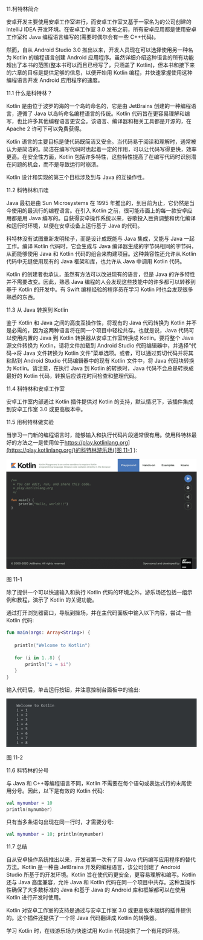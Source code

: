11.柯特林简介

安卓开发主要使用安卓工作室进行，而安卓工作室又基于一家名为的公司创建的 IntelliJ IDEA 开发环境。在安卓工作室 3.0 发布之前，所有安卓应用都是使用安卓工作室和 Java 编程语言编写的(需要时偶尔会有一些 C++代码)。

然而，自从 Android Studio 3.0 推出以来，开发人员现在可以选择使用另一种名为 Kotlin 的编程语言创建 Android 应用程序。虽然详细介绍这种语言的所有功能超出了本书的范围(整本书可以而且已经写了，只涵盖了 Kotlin)，但本书和接下来的六章的目标是提供足够的信息，以便开始用 Kotlin 编程，并快速掌握使用这种编程语言开发 Android 应用程序的速度。

11.1 什么是科特林？

Kotlin 是由位于波罗的海的一个岛屿命名的，它是由 JetBrains 创建的一种编程语言，遵循了 Java 以岛屿命名编程语言的传统。Kotlin 代码旨在更容易理解和编写，也比许多其他编程语言更安全。该语言、编译器和相关工具都是开源的，在 Apache 2 许可下可以免费获得。

Kotlin 语言的主要目标是使代码既简洁又安全。当代码易于阅读和理解时，通常被认为是简洁的。简洁在编写代码时也起着一定的作用，可以让代码写得更快，效率更高。在安全性方面，Kotlin 包括许多特性，这些特性提高了在编写代码时识别潜在问题的机会，而不是导致运行时崩溃。

Kotlin 设计和实现的第三个目标涉及到与 Java 的互操作性。

11.2 科特林和爪哇

Java 最初是由 Sun Microsystems 在 1995 年推出的，到目前为止，它仍然是当今使用的最流行的编程语言。在引入 Kotlin 之前，很可能市面上的每一款安卓应用都是用 Java 编写的。自获得安卓操作系统以来，谷歌投入巨资调整和优化编译和运行时环境，以便在安卓设备上运行基于 Java 的代码。

科特林没有试图重新发明轮子，而是设计成既能与 Java 集成，又能与 Java 一起工作。编译 Kotlin 代码时，它会生成与 Java 编译器生成的字节码相同的字节码，从而能够使用 Java 和 Kotlin 代码的组合来构建项目。这种兼容性还允许从 Kotlin 代码中无缝使用现有的 Java 框架和库，也允许从 Java 中调用 Kotlin 代码。

Kotlin 的创建者也承认，虽然有方法可以改进现有的语言，但是 Java 的许多特性并不需要改变。因此，熟悉 Java 编程的人会发现这些技能中的许多都可以转移到基于 Kotlin 的开发中。有 Swift 编程经验的程序员在学习 Kotlin 时也会发现很多熟悉的东西。

11.3 从 Java 转换到 Kotlin

鉴于 Kotlin 和 Java 之间的高度互操作性，将现有的 Java 代码转换为 Kotlin 并不是必需的，因为这两种语言将在同一个项目中轻松共存。也就是说，Java 代码可以使用内置的 Java 到 Kotlin 转换器从安卓工作室转换成 Kotlin。要将整个 Java 源文件转换为 Kotlin，请将文件加载到 Android Studio 代码编辑器中，并选择“代码->将 Java 文件转换为 Kotlin 文件”菜单选项。或者，可以通过剪切代码并将其粘贴到 Android Studio 代码编辑器中的现有 Kotlin 文件中，将 Java 代码块转换为 Kotlin。请注意，在执行 Java 到 Kotlin 的转换时，Java 代码不会总是转换成最好的 Kotlin 代码，转换后应该花时间检查和整理代码。

11.4 科特林和安卓工作室

安卓工作室内部通过 Kotlin 插件提供对 Kotlin 的支持，默认情况下，该插件集成到安卓工作室 3.0 或更高版本中。

11.5 用柯特林做实验

当学习一门新的编程语言时，能够输入和执行代码片段通常很有用。使用科特林最好的方法之一是使用位于[https://play.kotlinlang.org](https://play.kotlinlang.org/)的科特林游乐场([图 11-1](#_idTextAnchor257) ):

![](img/kotlin_playground.jpg)

图 11-1

除了提供一个可以快速输入和执行 Kotlin 代码的环境之外，游乐场还包括一组示例和教程，演示了 Kotlin 的关键功能。

通过打开浏览器窗口，导航到操场，并在主代码面板中输入以下内容，尝试一些 Kotlin 代码:

```kt
fun main(args: Array<String>) {

   println("Welcome to Kotlin")

   for (i in 1..8) {    
       println("i = $i")
   } 
}
```

输入代码后，单击运行按钮，并注意控制台面板中的输出:

![](img/kotlin_playground_console.jpg)

图 11-2

11.6 科特林的分号

与 Java 和 C++等编程语言不同，Kotlin 不需要在每个语句或表达式行的末尾使用分号。因此，以下是有效的 Kotlin 代码:

```kt
val mynumber = 10
println(mynumber)
```

只有当多条语句出现在同一行时，才需要分号:

```kt
val mynumber = 10; println(mynumber) 
```

11.7 总结

自从安卓操作系统推出以来，开发者第一次有了用 Java 代码编写应用程序的替代方法。Kotlin 是一种由 JetBrains 开发的编程语言，该公司创建了 Android Studio 所基于的开发环境。Kotlin 旨在使代码更安全，更容易理解和编写。Kotlin 还与 Java 高度兼容，允许 Java 和 Kotlin 代码在同一个项目中共存。这种互操作性确保了大多数标准的 Java 和基于 Java 的 Android 库和框架都可以在使用 Kotlin 进行开发时使用。

Kotlin 对安卓工作室的支持是通过与安卓工作室 3.0 或更高版本捆绑的插件提供的。这个插件还提供了一个将 Java 代码翻译成 Kotlin 的转换器。

学习 Kotlin 时，在线游乐场为快速试用 Kotlin 代码提供了一个有用的环境。
